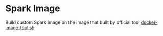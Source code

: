 # Spark Image

Build custom Spark image on the image that built by official tool [docker-image-tool.sh](https://github.com/apache/spark/blob/master/bin/docker-image-tool.sh).
